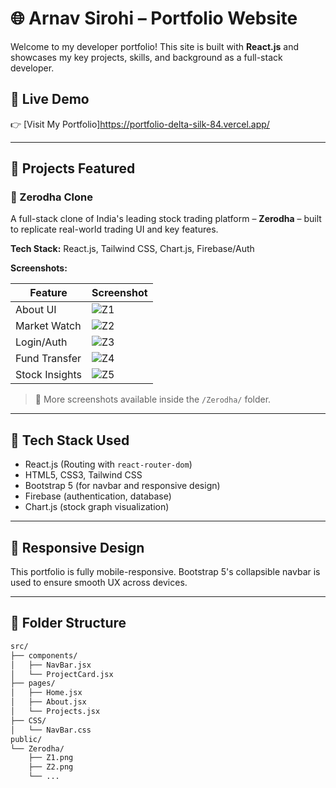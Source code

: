 # 🌐 Arnav Sirohi – Portfolio Website

Welcome to my developer portfolio! This site is built with **React.js** and showcases my key projects, skills, and background as a full-stack developer.

## 🚀 Live Demo

👉 [Visit My Portfolio]https://portfolio-delta-silk-84.vercel.app/

---

## 📁 Projects Featured

### 🔹 Zerodha Clone

A full-stack clone of India's leading stock trading platform – **Zerodha** – built to replicate real-world trading UI and key features.

**Tech Stack:** React.js, Tailwind CSS, Chart.js, Firebase/Auth

**Screenshots:**

| Feature | Screenshot |
|--------|-------------|
| About UI | ![Z1](/Zerodha/Z1.png) |
| Market Watch | ![Z2](/Zerodha/Z2.png) |
| Login/Auth | ![Z3](/Zerodha/Z3.png) |
| Fund Transfer | ![Z4](/Zerodha/Z4.png) |
| Stock Insights | ![Z5](/Zerodha/Z5.png) |

> 📌 More screenshots available inside the `/Zerodha/` folder.

---

## 🧰 Tech Stack Used

- React.js (Routing with `react-router-dom`)
- HTML5, CSS3, Tailwind CSS
- Bootstrap 5 (for navbar and responsive design)
- Firebase (authentication, database)
- Chart.js (stock graph visualization)

---

## 📱 Responsive Design

This portfolio is fully mobile-responsive. Bootstrap 5's collapsible navbar is used to ensure smooth UX across devices.

---

## 📂 Folder Structure

```bash
src/
├── components/
│   ├── NavBar.jsx
│   └── ProjectCard.jsx
├── pages/
│   ├── Home.jsx
│   ├── About.jsx
│   └── Projects.jsx
├── CSS/
│   └── NavBar.css
public/
└── Zerodha/
    ├── Z1.png
    ├── Z2.png
    └── ...
